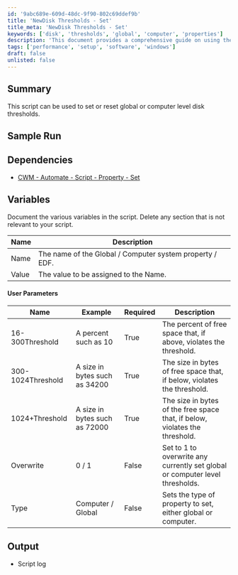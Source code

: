 ```yaml
---
id: '9abc689e-609d-48dc-9f90-802c69ddef9b'
title: 'NewDisk Thresholds - Set'
title_meta: 'NewDisk Thresholds - Set'
keywords: ['disk', 'thresholds', 'global', 'computer', 'properties']
description: 'This document provides a comprehensive guide on using the script to set or reset global or computer level disk thresholds. It includes sample runs, dependencies, variable documentation, user parameters, and expected output.'
tags: ['performance', 'setup', 'software', 'windows']
draft: false
unlisted: false
---
```


## Summary

This script can be used to set or reset global or computer level disk thresholds.

## Sample Run

## Dependencies

- [CWM - Automate - Script - Property - Set](<./Property - Set.md>)

## Variables

Document the various variables in the script. Delete any section that is not relevant to your script.

| Name  | Description                                                  |
|-------|--------------------------------------------------------------|
| Name  | The name of the Global / Computer system property / EDF.    |
| Value | The value to be assigned to the Name.                        |

#### User Parameters

| Name               | Example               | Required | Description                                                                                       |
|--------------------|-----------------------|----------|---------------------------------------------------------------------------------------------------|
| 16-300Threshold     | A percent such as 10  | True     | The percent of free space that, if above, violates the threshold.                                 |
| 300-1024Threshold   | A size in bytes such as 34200 | True     | The size in bytes of free space that, if below, violates the threshold.                          |
| 1024+Threshold      | A size in bytes such as 72000 | True     | The size in bytes of the free space that, if below, violates the threshold.                      |
| Overwrite           | 0 / 1                 | False    | Set to 1 to overwrite any currently set global or computer level thresholds.                      |
| Type                | Computer / Global      | False    | Sets the type of property to set, either global or computer.                                     |

## Output

- Script log



